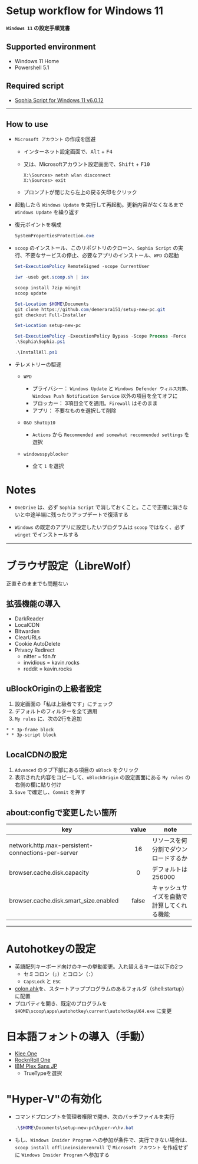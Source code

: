 # Setup workflow for Windows 11

**`Windows 11` の設定手順覚書**

## Supported environment

  * Windows 11 Home
  * Powershell 5.1

## Required script

  * [Sophia Script for Windows 11 v6.0.12](https://github.com/farag2/Sophia-Script-for-Windows)

***

## How to use

* `Microsoft アカウント` の作成を回避
  * インターネット設定画面で、<kbd>Alt</kbd> + <kbd>F4</kbd>
  * 又は、Microsoftアカウント設定画面で、<kbd>Shift</kbd> + <kbd>F10</kbd>

    ```CMD
    X:\Sources> netsh wlan disconnect
    X:\Sources> exit
    ```
  * プロンプトが閉じたら左上の戻る矢印をクリック

* 起動したら `Windows Update` を実行して再起動。更新内容がなくなるまで `Windows Update` を繰り返す

* 復元ポイントを構成

  ```powershell
  SystemPropertiesProtection.exe
  ```

* `scoop` のインストール、このリポジトリのクローン、`Sophia Script` の実行、不要なサービスの停止、必要なアプリのインストール、`WPD` の起動

  ```powershell
  Set-ExecutionPolicy RemoteSigned -scope CurrentUser

  iwr -useb get.scoop.sh | iex

  scoop install 7zip mingit
  scoop update

  Set-Location $HOME\Documents
  git clone https://github.com/demerara151/setup-new-pc.git
  git checkout Full-Installer

  Set-Location setup-new-pc

  Set-ExecutionPolicy -ExecutionPolicy Bypass -Scope Process -Force
  .\Sophia\Sophia.ps1

  .\InstallAll.ps1

  ```

* テレメトリーの駆逐
  * `WPD`
    * プライバシー： `Windows Update` と `Windows Defender ウィルス対策`、`Windows Push Notification Service` 以外の項目を全てオフに
    * ブロッカー： 3項目全てを適用。`Firewall` はそのまま
    * アプリ： 不要なものを選択して削除

  * `O&O ShutUp10`
    * `Actions` から `Recommended and somewhat recommended settings` を選択
  * `windowsspyblocker`
    * 全て `1` を選択

# Notes

* `OneDrive` は、必ず `Sophia Script` で消しておくこと。ここで正確に消さないと中途半端に残ったりアップデートで復活する

* `Windows` の既定のアプリに設定したいプログラムは `scoop` ではなく、必ず `winget` でインストールする

***

# ブラウザ設定（LibreWolf）

正直そのままでも問題ない


## 拡張機能の導入

* DarkReader
* LocalCDN
* Bitwarden
* ClearURLs
* Cookie AutoDelete
* Privacy Redirect
  * nitter = fdn.fr
  * invidious = kavin.rocks
  * reddit = kavin.rocks


## uBlockOriginの上級者設定

1. 設定画面の「私は上級者です」にチェック
2. デフォルトのフィルターを全て適用
3. `My rules` に、次の2行を追加

  ```
  * * 3p-frame block
  * * 3p-script block
  ```


## LocalCDNの設定

1. `Advanced` のタブ下部にある項目の `uBlock` をクリック
2. 表示された内容をコピーして、`uBlockOrigin` の設定画面にある `My rules` の右側の欄に貼り付け
3. `Save` で確定し、`Commit` を押す


## about:configで変更したい箇所

| key                                                | value | note                                       |
| -------------------------------------------------- | :---: | ------------------------------------------ |
| network.http.max-persistent-connections-per-server |  16   | リソースを何分割でダウンロードするか       |
| browser.cache.disk.capacity                        |   0   | デフォルトは256000                         |
| browser.cache.disk.smart_size.enabled              | false | キャッシュサイズを自動で計算してくれる機能 |

***

# Autohotkeyの設定

* 英語配列キーボード向けのキーの挙動変更。入れ替えるキーは以下の2つ
  * セミコロン（`;`）とコロン（`:`）
  * `CapsLock` と `ESC`
* [colon.ahk](autohotkey/colon.ahk)を、スタートアッププログラムのあるフォルダ（shell:startup）に配置
* プロパティを開き、既定のプログラムを `$HOME\scoop\apps\autohotkey\current\autohotkeyU64.exe` に変更


# 日本語フォントの導入（手動）

* [Klee One](https://github.com/fontworks-fonts/Klee)
* [RocknRoll One](https://github.com/fontworks-fonts/RocknRoll)
* [IBM Plex Sans JP](https://github.com/IBM/plex/releases)
  * TrueTypeを選択


# "Hyper-V"の有効化

* コマンドプロンプトを管理者権限で開き、次のバッチファイルを実行
  ```Powershell
  .\$HOME\Documents\setup-new-pc\hyper-v\hv.bat

  ```
* もし、`Windows Insider Program` への参加が条件で、実行できない場合は、`scoop install offlineinsiderenroll` で `Microsoft アカウント` を作成せずに `Windows Insider Program` へ参加する
